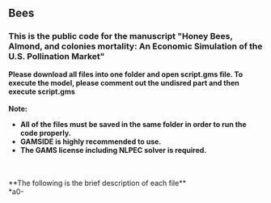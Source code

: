 ## Bees
### This is the public code for the manuscript "Honey Bees, Almond, and colonies mortality: An Economic Simulation of the U.S. Pollination Market"

**Please download all files into one folder and open script.gms file. To execute the model, please comment out the undisred part and then execute script.gms**  <br>
<br>
**Note:**<br>
* **All of the files must be saved in the same folder in order to run the code properly.** <br>
* **GAMSIDE is highly recommended to use.** <br>
* **The GAMS license including NLPEC solver is required.** <br>

 <br>
 <br>
**The following is the brief description of each file** <br>
*a0-

